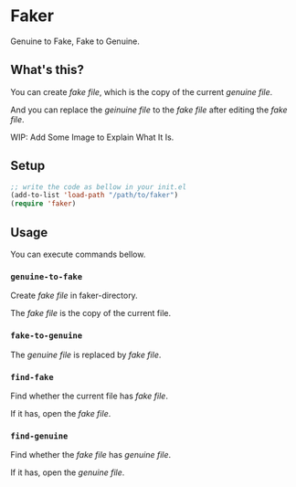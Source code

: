 # Faker

Genuine to Fake, Fake to Genuine.

## What's this?

You can create *fake file*, which is the copy of the current *genuine file*.

And you can replace the *geinuine file* to the *fake file* after editing the *fake file*.

WIP: Add Some Image to Explain What It Is.

## Setup

```el
;; write the code as bellow in your init.el
(add-to-list 'load-path "/path/to/faker")
(require 'faker)
```

## Usage

You can execute commands bellow.

### `genuine-to-fake`

Create *fake file* in faker-directory.

The *fake file* is the copy of the current file.

### `fake-to-genuine`

The *genuine file* is replaced by *fake file*.

### `find-fake`

Find whether the current file has *fake file*.

If it has, open the *fake file*.

### `find-genuine`

Find whether the *fake file* has *genuine file*.

If it has, open the *genuine file*.
